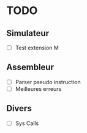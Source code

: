 # TODO

## Simulateur

- [ ] Test extension M

## Assembleur

- [ ] Parser pseudo instruction
- [ ] Meilleures erreurs

## Divers

- [ ] Sys Calls
